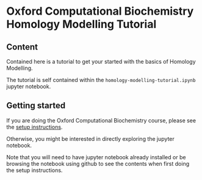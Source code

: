 # Oxford Computational Biochemistry Homology Modelling Tutorial

## Content

Contained here is a tutorial to get your started with the basics of Homology Modelling.

The tutorial is self contained within the `homology-modelling-tutorial.ipynb` jupyter notebook.


## Getting started

If you are doing the Oxford Computational Biochemistry course, please see the [setup instructions](setup.md).

Otherwise, you might be interested in directly exploring the jupyter notebook.

Note that you will need to have jupyter notebook already installed or be browsing the notebook using github to see the contents when first doing the setup instructions.
